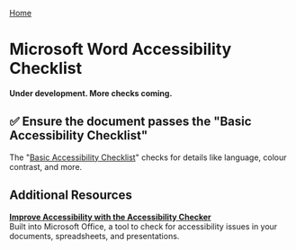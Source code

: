 [Home](https://cityssm.github.io/accessibility-toolbox/)

# Microsoft Word Accessibility Checklist

**Under development. More checks coming.**

## ✅ Ensure the document passes the "Basic Accessibility Checklist"

The "[Basic Accessibility Checklist](../basicAccessibilityChecklist/README.md)"
checks for details like language, colour contrast, and more.

## Additional Resources

[**Improve Accessibility with the Accessibility Checker**](https://support.microsoft.com/en-us/office/improve-accessibility-with-the-accessibility-checker-a16f6de0-2f39-4a2b-8bd8-5ad801426c7f)<br />
Built into Microsoft Office, a tool to check for accessibility issues in your documents, spreadsheets, and presentations.
